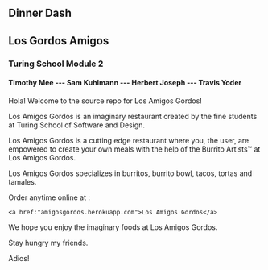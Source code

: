 ## Dinner Dash
<h2>Los Gordos Amigos</h2>
<h3>Turing School Module 2</h3>
<h4>Timothy Mee  ---  Sam Kuhlmann  ---  Herbert Joseph ---  Travis Yoder</h4>

Hola! Welcome to the source repo for Los Amigos Gordos!

Los Amigos Gordos is an imaginary restaurant created by
the fine students at Turing School of Software and Design.

Los Amigos Gordos is a cutting edge restaurant where you,
the user, are empowered to create your own meals with the
help of the Burrito Artists™ at Los Amigos Gordos.

Los Amigos Gordos specializes in burritos, burrito bowl,
tacos, tortas and tamales.

Order anytime online at : 
  
    <a href:"amigosgordos.herokuapp.com">Los Amigos Gordos</a>

We hope you enjoy the imaginary foods at Los Amigos 
Gordos.

Stay hungry my friends.

Adios!
